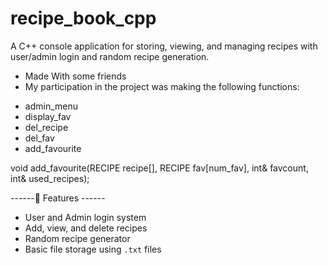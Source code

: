 # recipe_book_cpp
A C++ console application for storing, viewing, and managing recipes with user/admin login and random recipe generation.
 * Made With some friends
 * My participation in the project was making the following functions:

  
- admin_menu
- display_fav
- del_recipe
- del_fav
- add_favourite
  


void add_favourite(RECIPE recipe[], RECIPE fav[num_fav], int& favcount, int& used_recipes);

 ------🚀 Features ------

- User and Admin login system
- Add, view, and delete recipes
- Random recipe generator
- Basic file storage using `.txt` files

